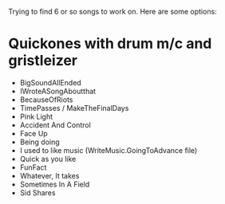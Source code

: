 

Trying to find 6 or so songs to work on. Here are some options: 


# Quickones with drum m/c and gristleizer

- BigSoundAllEnded
- IWroteASongAboutthat
- BecauseOfRiots
- TimePasses / MakeTheFinalDays
- Pink Light
- Accident And Control
- Face Up
- Being doing
- I used to like music (WriteMusic.GoingToAdvance file)
- Quick as you like
- FunFact
- Whatever, It takes
- Sometimes In A Field
- Sid Shares
